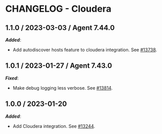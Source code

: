 # CHANGELOG - Cloudera

## 1.1.0 / 2023-03-03 / Agent 7.44.0

***Added***: 

* Add autodiscover hosts feature to cloudera integration. See [#13738](https://github.com/DataDog/integrations-core/pull/13738).


## 1.0.1 / 2023-01-27 / Agent 7.43.0

***Fixed***: 

* Make debug logging less verbose. See [#13814](https://github.com/DataDog/integrations-core/pull/13814).


## 1.0.0 / 2023-01-20

***Added***: 

* Add Cloudera integration. See [#13244](https://github.com/DataDog/integrations-core/pull/13244).


